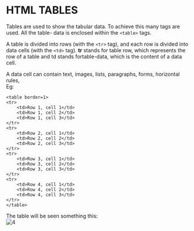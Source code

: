 # HTML TABLES
Tables are used to show the tabular data. To achieve this many tags are used. All the table- data is enclosed within the ```<table>``` tags.
<br>

A table is divided into rows (with the ```<tr>``` tag), and each row is divided into data cells (with the ```<td>``` tag). **tr** stands for table row, which represents the row of a table and td stands fortable-data, which is the content of a data cell. 
<br>

A data cell can contain text, images, lists, paragraphs, forms, horizontal rules, 
<br>
Eg:
```
<table border=1>
<tr>
    <td>Row 1, cell 1</td>
    <td>Row 1, cell 2</td>
    <td>Row 1, cell 3</td>
</tr>
<tr>
    <td>Row 2, cell 1</td>
    <td>Row 2, cell 2</td>
    <td>Row 2, cell 3</td>
</tr>
<tr>
    <td>Row 3, cell 1</td>
    <td>Row 3, cell 2</td>
    <td>Row 3, cell 3</td>
</tr>
<tr>
    <td>Row 4, cell 1</td>
    <td>Row 4, cell 2</td>
    <td>Row 4, cell 3</td>
</tr>
</table>
```

The table will be seen something this:
<br>
![4](https://user-images.githubusercontent.com/86145099/133957687-f43246a9-5755-405a-a0ac-6e9b5261a343.PNG)



